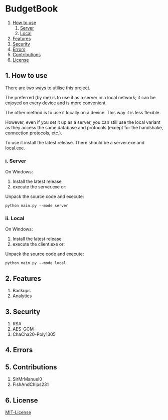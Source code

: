 # BudgetBook
1. [How to use](#1-how-to-use)
   1. [Server](#i-server)
   2. [Local](#ii-local)
2. [Features](#2-features)
3. [Security](#3-security)
4. [Errors](#4-errors)
5. [Contributions](#5-contributions)
6. [License](#6-license)


## 1. How to use

There are two ways to utilise this project.

The preferred (by me) is to use it as a server in a local network; it can be enjoyed on every device and is more convenient.

The other method is to use it locally on a device. This way it is less flexible.

However, even if you set it up as a server, you can still use the local variant as they access the same database and protocols (except for the handshake, connection protocols, etc.).

To use it install the latest release. There should be a server.exe and local.exe.

### i. Server

On Windows:

1. Install the latest release
2. execute the server.exe or:

Unpack the source code and execute:
```
python main.py --mode server
```

### ii. Local

On Windows:

1. Install the latest release
2. execute the client.exe or:

Unpack the source code and execute:
```
python main.py --mode local
```

## 2. Features

1. Backups
2. Analytics

## 3. Security

1. RSA
2. AES-GCM
3. ChaCha20-Poly1305

## 4. Errors

## 5. Contributions

1. SirMrManuel0
2. FishAndChips231

## 6. License

[MIT-License](LICENSE.md)
